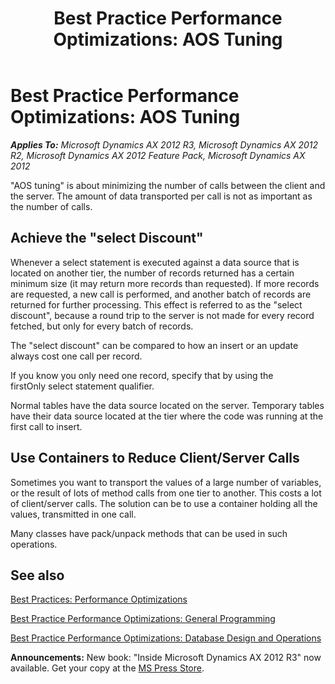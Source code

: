 ﻿---
title: 'Best Practice Performance Optimizations: AOS Tuning'
TOCTitle: 'Performance Optimizations: AOS Tuning'
ms:assetid: 8414aa72-03e7-4b40-8df9-758c71348897
ms:mtpsurl: https://msdn.microsoft.com/en-us/library/Aa643517(v=AX.60)
ms:contentKeyID: 35246161
ms.date: 05/18/2015
mtps_version: v=AX.60
---

# Best Practice Performance Optimizations: AOS Tuning 


_**Applies To:** Microsoft Dynamics AX 2012 R3, Microsoft Dynamics AX 2012 R2, Microsoft Dynamics AX 2012 Feature Pack, Microsoft Dynamics AX 2012_

"AOS tuning" is about minimizing the number of calls between the client and the server. The amount of data transported per call is not as important as the number of calls.

## Achieve the "select Discount"

Whenever a select statement is executed against a data source that is located on another tier, the number of records returned has a certain minimum size (it may return more records than requested). If more records are requested, a new call is performed, and another batch of records are returned for further processing. This effect is referred to as the "select discount", because a round trip to the server is not made for every record fetched, but only for every batch of records.

The "select discount" can be compared to how an insert or an update always cost one call per record.

If you know you only need one record, specify that by using the firstOnly select statement qualifier.

Normal tables have the data source located on the server. Temporary tables have their data source located at the tier where the code was running at the first call to insert.

## Use Containers to Reduce Client/Server Calls

Sometimes you want to transport the values of a large number of variables, or the result of lots of method calls from one tier to another. This costs a lot of client/server calls. The solution can be to use a container holding all the values, transmitted in one call.

Many classes have pack/unpack methods that can be used in such operations.

## See also

[Best Practices: Performance Optimizations](best-practices-performance-optimizations.md)

[Best Practice Performance Optimizations: General Programming](best-practice-performance-optimizations-general-programming.md)

[Best Practice Performance Optimizations: Database Design and Operations](best-practice-performance-optimizations-database-design-and-operations.md)

  
**Announcements:** New book: "Inside Microsoft Dynamics AX 2012 R3" now available. Get your copy at the [MS Press Store](https://www.microsoftpressstore.com/store/inside-microsoft-dynamics-ax-2012-r3-9780735685109).

